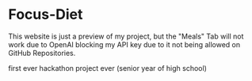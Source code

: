 # Focus-Diet

This website is just a preview of my project, but the "Meals" Tab will not work due to OpenAI blocking my API key due to it not being allowed on GitHub Repositories. 

first ever hackathon project ever (senior year of high school) 
